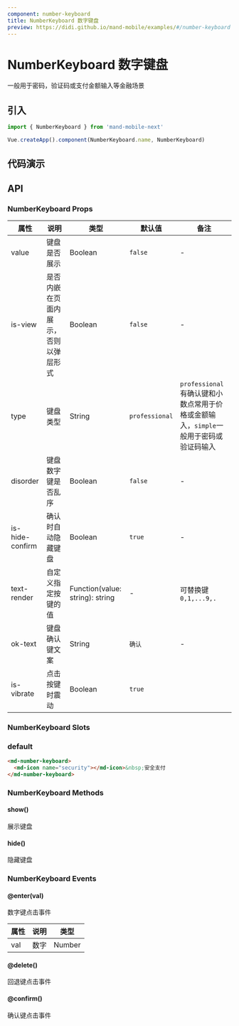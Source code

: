 ```yaml
---
component: number-keyboard
title: NumberKeyboard 数字键盘
preview: https://didi.github.io/mand-mobile/examples/#/number-keyboard
---
```


# NumberKeyboard 数字键盘

一般用于密码，验证码或支付金额输入等金融场景

## 引入

```javascript
import { NumberKeyboard } from 'mand-mobile-next'

Vue.createApp().component(NumberKeyboard.name, NumberKeyboard)
```

## 代码演示

<demo-wrapper
  src="src/packages/number-keyboard/demo"
/>

## API

### NumberKeyboard Props

|属性 | 说明 | 类型 | 默认值| 备注|
|----|-----|------|------|------|
|value|键盘是否展示|Boolean|`false`|-|
|is-view|是否内嵌在页面内展示，否则以弹层形式|Boolean|`false`|-|
|type|键盘类型|String|`professional`|`professional`有确认键和小数点常用于价格或金额输入，`simple`一般用于密码或验证码输入|
|disorder|键盘数字键是否乱序|Boolean|`false`| -|
|is-hide-confirm|确认时自动隐藏键盘|Boolean|`true`| -|
|text-render|自定义指定按键的值|Function(value: string): string|-|可替换键`0,1,...9,.`|
|ok-text|键盘确认键文案|String|`确认`|-|
|is-vibrate |点击按键时震动|Boolean|`true`| |

### NumberKeyboard Slots

### default

```html
<md-number-keyboard>
  <md-icon name="security"></md-icon>&nbsp;安全支付
</md-number-keyboard>
```

### NumberKeyboard Methods

#### show()

展示键盘

#### hide()

隐藏键盘

### NumberKeyboard Events

#### @enter(val)

数字键点击事件

属性 | 说明 | 类型
----|-----|------
val     | 数字 | Number

#### @delete()

回退键点击事件

#### @confirm()

确认键点击事件

